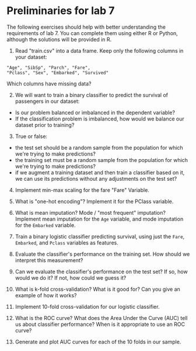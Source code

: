 # Preliminaries for lab 7

The following exercises should help with better understanding
the requirements of lab 7. You can complete them using either
R or Python, although the solutions will be provided in R. 

1. Read "train.csv" into a data frame. Keep only the following
columns in your dataset: 
```
"Age", "SibSp", "Parch", "Fare",
"Pclass", "Sex", "Embarked", "Survived"
```
Which columns have missing data? 

2. We will want to train a binary classifier to predict the 
survival of passengers in our dataset:
- Is our problem balanced or imbalanced in the dependent variable?
- If the classification problem is imbalanced, how would we 
balance our dataset prior to training?

3. True or false: 

- the test set should be a random sample from the
population for which we're trying to make predictions?
- the training set must be a random sample from the
population for which we're trying to make predictions?
- if we augment a training dataset and then train a
classifier based on it, we can use its predictions without
any adjustments on the test set?

4. Implement min-max scaling for the fare "Fare" Variable. 

5. What is "one-hot encoding"? Implement it for the PClass
variable.

6. What is mean imputation? Mode / "most frequent" imputation?
Implement mean imputation for the `Age` variable, and mode 
imputation for the `Embarked` variable.

6. Train a binary logistic classifier predicting survival, 
using just the `Fare`, `Embarked`, and `Pclass` variables as features.

7. Evaluate the classifier's performance on the training set.
How should we interpret this measurement?

8. Can we evaluate the classifier's performance on the test
set? If so, how would we do it? If not, how could we guess it?

9. What is k-fold cross-validation? What is it good for? Can 
you give an example of how it works?

10. Implement 10-fold cross-validation for our logistic classifier.

11. What is the ROC curve? What does the Area Under the Curve (AUC)
tell us about classifier performance? When is it appropriate to use 
an ROC curve?

12. Generate and plot AUC curves for each of the 10 folds in our
sample.

